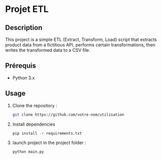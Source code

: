 # Projet ETL

## Description
This project is a simple ETL (Extract, Transform, Load) script that extracts product data from a fictitious API, performs certain transformations, then writes the transformed data to a CSV file.

## Prérequis
- Python 3.x

## Usage
1. Clone the repository :
   ```bash
   git clone https://github.com/votre-nom/utilisation
   ```
2. Install dependencies
   ```bash
   pip install -r requirements.txt
   ```

4. launch project in the project folder :
   ```bash
   python main.py
   ```
